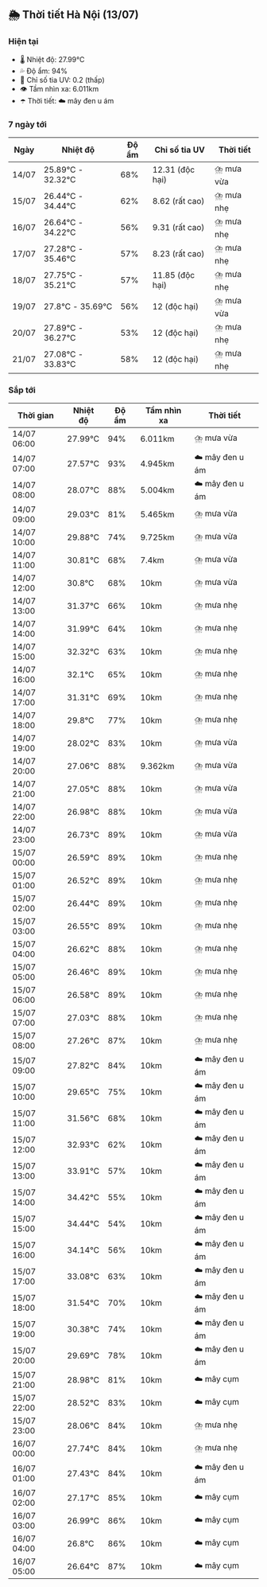 ## 🌦️ Thời tiết Hà Nội (13/07)

### Hiện tại

- 🌡️ Nhiệt độ: 27.99℃
- 💦 Độ ẩm: 94%
- 🌟 Chỉ số tia UV: 0.2 (thấp)
- 👁️ Tầm nhìn xa: 6.011km
- ☂️ Thời tiết: ☁️ mây đen u ám

### 7 ngày tới

| Ngày | Nhiệt độ | Độ ẩm | Chỉ số tia UV | Thời tiết |
| --- | --- | --- | --- | --- |
| 14/07 | 25.89℃ - 32.32℃ | 68% | 12.31 (độc hại) | ⛈️ mưa vừa |
| 15/07 | 26.44℃ - 34.44℃ | 62% | 8.62 (rất cao) | ⛈️ mưa nhẹ |
| 16/07 | 26.64℃ - 34.22℃ | 56% | 9.31 (rất cao) | ⛈️ mưa nhẹ |
| 17/07 | 27.28℃ - 35.46℃ | 57% | 8.23 (rất cao) | ⛈️ mưa nhẹ |
| 18/07 | 27.75℃ - 35.21℃ | 57% | 11.85 (độc hại) | ⛈️ mưa nhẹ |
| 19/07 | 27.8℃ - 35.69℃ | 56% | 12 (độc hại) | ⛈️ mưa vừa |
| 20/07 | 27.89℃ - 36.27℃ | 53% | 12 (độc hại) | ⛈️ mưa nhẹ |
| 21/07 | 27.08℃ - 33.83℃ | 58% | 12 (độc hại) | ⛈️ mưa nhẹ |

### Sắp tới

| Thời gian | Nhiệt độ | Độ ẩm | Tầm nhìn xa | Thời tiết |
| --- | --- | --- | --- | --- |
| 14/07 06:00 | 27.99℃ | 94% | 6.011km | ⛈️ mưa vừa |
| 14/07 07:00 | 27.57℃ | 93% | 4.945km | ☁️ mây đen u ám |
| 14/07 08:00 | 28.07℃ | 88% | 5.004km | ☁️ mây đen u ám |
| 14/07 09:00 | 29.03℃ | 81% | 5.465km | ⛈️ mưa vừa |
| 14/07 10:00 | 29.88℃ | 74% | 9.725km | ⛈️ mưa vừa |
| 14/07 11:00 | 30.81℃ | 68% | 7.4km | ⛈️ mưa vừa |
| 14/07 12:00 | 30.8℃ | 68% | 10km | ⛈️ mưa vừa |
| 14/07 13:00 | 31.37℃ | 66% | 10km | ⛈️ mưa nhẹ |
| 14/07 14:00 | 31.99℃ | 64% | 10km | ⛈️ mưa nhẹ |
| 14/07 15:00 | 32.32℃ | 63% | 10km | ⛈️ mưa nhẹ |
| 14/07 16:00 | 32.1℃ | 65% | 10km | ⛈️ mưa nhẹ |
| 14/07 17:00 | 31.31℃ | 69% | 10km | ⛈️ mưa nhẹ |
| 14/07 18:00 | 29.8℃ | 77% | 10km | ⛈️ mưa nhẹ |
| 14/07 19:00 | 28.02℃ | 83% | 10km | ⛈️ mưa vừa |
| 14/07 20:00 | 27.06℃ | 88% | 9.362km | ⛈️ mưa vừa |
| 14/07 21:00 | 27.05℃ | 88% | 10km | ⛈️ mưa vừa |
| 14/07 22:00 | 26.98℃ | 88% | 10km | ⛈️ mưa vừa |
| 14/07 23:00 | 26.73℃ | 89% | 10km | ⛈️ mưa vừa |
| 15/07 00:00 | 26.59℃ | 89% | 10km | ⛈️ mưa nhẹ |
| 15/07 01:00 | 26.52℃ | 89% | 10km | ⛈️ mưa nhẹ |
| 15/07 02:00 | 26.44℃ | 89% | 10km | ⛈️ mưa nhẹ |
| 15/07 03:00 | 26.55℃ | 89% | 10km | ⛈️ mưa nhẹ |
| 15/07 04:00 | 26.62℃ | 88% | 10km | ⛈️ mưa nhẹ |
| 15/07 05:00 | 26.46℃ | 89% | 10km | ⛈️ mưa nhẹ |
| 15/07 06:00 | 26.58℃ | 89% | 10km | ⛈️ mưa nhẹ |
| 15/07 07:00 | 27.03℃ | 88% | 10km | ⛈️ mưa nhẹ |
| 15/07 08:00 | 27.26℃ | 87% | 10km | ⛈️ mưa nhẹ |
| 15/07 09:00 | 27.82℃ | 84% | 10km | ☁️ mây đen u ám |
| 15/07 10:00 | 29.65℃ | 75% | 10km | ☁️ mây đen u ám |
| 15/07 11:00 | 31.56℃ | 68% | 10km | ☁️ mây đen u ám |
| 15/07 12:00 | 32.93℃ | 62% | 10km | ☁️ mây đen u ám |
| 15/07 13:00 | 33.91℃ | 57% | 10km | ☁️ mây đen u ám |
| 15/07 14:00 | 34.42℃ | 55% | 10km | ☁️ mây đen u ám |
| 15/07 15:00 | 34.44℃ | 54% | 10km | ☁️ mây đen u ám |
| 15/07 16:00 | 34.14℃ | 56% | 10km | ☁️ mây đen u ám |
| 15/07 17:00 | 33.08℃ | 63% | 10km | ☁️ mây đen u ám |
| 15/07 18:00 | 31.54℃ | 70% | 10km | ☁️ mây đen u ám |
| 15/07 19:00 | 30.38℃ | 74% | 10km | ☁️ mây đen u ám |
| 15/07 20:00 | 29.69℃ | 78% | 10km | ☁️ mây đen u ám |
| 15/07 21:00 | 28.98℃ | 81% | 10km | ☁️ mây cụm |
| 15/07 22:00 | 28.52℃ | 83% | 10km | ☁️ mây cụm |
| 15/07 23:00 | 28.06℃ | 84% | 10km | ⛈️ mưa nhẹ |
| 16/07 00:00 | 27.74℃ | 84% | 10km | ⛈️ mưa nhẹ |
| 16/07 01:00 | 27.43℃ | 84% | 10km | ☁️ mây đen u ám |
| 16/07 02:00 | 27.17℃ | 85% | 10km | ☁️ mây cụm |
| 16/07 03:00 | 26.99℃ | 86% | 10km | ☁️ mây cụm |
| 16/07 04:00 | 26.8℃ | 86% | 10km | ☁️ mây cụm |
| 16/07 05:00 | 26.64℃ | 87% | 10km | ☁️ mây cụm |
